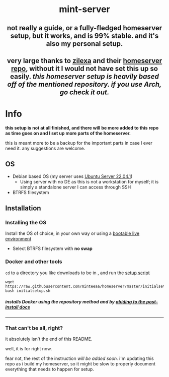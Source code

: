 # <p align="center">**mint-server**</p>
## <p align="center">not really a guide, or a fully-fledged homeserver setup, but it works, and is 99% stable. and it's also my personal setup.</p>
## <p align="center">very large thanks to [zilexa](https://github.com/zilexa) and their [homeserver repo](https://github.com/zilexa/Homeserver), without it I  would not have set this up so easily. *this homeserver setup is heavily based off of the mentioned repository. if you use Arch, go check it out.*</p>

# **Info**
**this setup is not at all finished, and there will be more added to this repo as time goes on and I set up more parts of the homeserver.**

this is meant more to be a backup for the important parts in case I ever need it. any suggestions are welcome. 

## **OS**
- Debian based OS (my server uses [Ubuntu Server 22.04.1](https://ubuntu.com/download/server))
    - Using server with no DE as this is not a workstation for myself; it is simply a standalone server I can access through SSH
- BTRFS filesystem

## **Installation**
### **Installing the OS**
Install the OS of choice, in your own way or using a [bootable live environment](https://ubuntu.com/tutorials/create-a-usb-stick-on-windows#1-overview)

* Select BTRFS filesystem with **no swap**

### **Docker and other tools**
`cd` to a directory you like downloads to be in , and run the [setup script](https://github.com/minteeaa/homeserver/blob/master/initialsetup.sh)
```
wget https://raw.githubusercontent.com/minteeaa/homeserver/master/initialsetup.sh
bash initialsetup.sh
```
##### installs Docker using the repository method and by [abiding to the post-install docs](https://docs.docker.com/engine/install/linux-postinstall/)

***

### **That can't be all, right?**
it absolutely isn't the end of this README. 

well, it is for right now.

fear not, the rest of the instruction *will be added soon.* i'm updating this repo as i build my homeserver, so it might be slow to properly document everything that needs to happen for setup.


